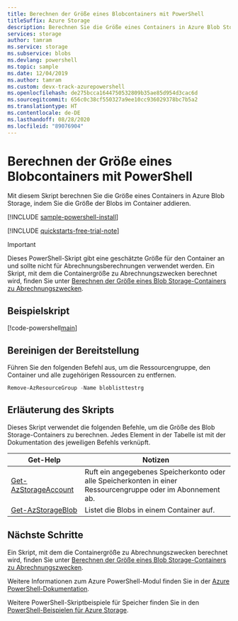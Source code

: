 ```yaml
---
title: Berechnen der Größe eines Blobcontainers mit PowerShell
titleSuffix: Azure Storage
description: Berechnen Sie die Größe eines Containers in Azure Blob Storage, indem Sie die Größe der einzelnen Blobs addieren.
services: storage
author: tamram
ms.service: storage
ms.subservice: blobs
ms.devlang: powershell
ms.topic: sample
ms.date: 12/04/2019
ms.author: tamram
ms.custom: devx-track-azurepowershell
ms.openlocfilehash: de275bcca1644750532809b35ae85d954d3cac6d
ms.sourcegitcommit: 656c0c38cf550327a9ee10cc936029378bc7b5a2
ms.translationtype: HT
ms.contentlocale: de-DE
ms.lasthandoff: 08/28/2020
ms.locfileid: "89076904"
---
```

# <a name="calculate-the-size-of-a-blob-container-with-powershell"></a>Berechnen der Größe eines Blobcontainers mit PowerShell

Mit diesem Skript berechnen Sie die Größe eines Containers in Azure Blob Storage, indem Sie die Größe der Blobs im Container addieren.

[!INCLUDE [sample-powershell-install](../../../includes/sample-powershell-install-no-ssh-az.md)]

[!INCLUDE [quickstarts-free-trial-note](../../../includes/quickstarts-free-trial-note.md)]

> [!IMPORTANT]
> Dieses PowerShell-Skript gibt eine geschätzte Größe für den Container an und sollte nicht für Abrechnungsberechnungen verwendet werden. Ein Skript, mit dem die Containergröße zu Abrechnungszwecken berechnet wird, finden Sie unter [Berechnen der Größe eines Blob Storage-Containers zu Abrechnungszwecken](../scripts/storage-blobs-container-calculate-billing-size-powershell.md).

## <a name="sample-script"></a>Beispielskript

[!code-powershell[main](../../../powershell_scripts/storage/calculate-container-size/calculate-container-size.ps1 "Calculate container size")]

## <a name="clean-up-deployment"></a>Bereinigen der Bereitstellung

Führen Sie den folgenden Befehl aus, um die Ressourcengruppe, den Container und alle zugehörigen Ressourcen zu entfernen.

```powershell
Remove-AzResourceGroup -Name bloblisttestrg
```

## <a name="script-explanation"></a>Erläuterung des Skripts

Dieses Skript verwendet die folgenden Befehle, um die Größe des Blob Storage-Containers zu berechnen. Jedes Element in der Tabelle ist mit der Dokumentation des jeweiligen Befehls verknüpft.

| Get-Help | Notizen |
|---|---|
| [Get-AzStorageAccount](/powershell/module/az.storage/get-azstorageaccount) | Ruft ein angegebenes Speicherkonto oder alle Speicherkonten in einer Ressourcengruppe oder im Abonnement ab. |
| [Get-AzStorageBlob](/powershell/module/az.storage/Get-AzStorageBlob) | Listet die Blobs in einem Container auf. |

## <a name="next-steps"></a>Nächste Schritte

Ein Skript, mit dem die Containergröße zu Abrechnungszwecken berechnet wird, finden Sie unter [Berechnen der Größe eines Blob Storage-Containers zu Abrechnungszwecken](../scripts/storage-blobs-container-calculate-billing-size-powershell.md).

Weitere Informationen zum Azure PowerShell-Modul finden Sie in der [Azure PowerShell-Dokumentation](/powershell/azure/).

Weitere PowerShell-Skriptbeispiele für Speicher finden Sie in den [PowerShell-Beispielen für Azure Storage](../blobs/storage-samples-blobs-powershell.md).
